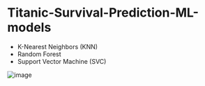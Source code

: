 # Titanic-Survival-Prediction-ML-models

- K-Nearest Neighbors (KNN)
- Random Forest
- Support Vector Machine (SVC)
  
![image](https://github.com/user-attachments/assets/eb29c3b7-e8f7-425c-af10-5303496ef154)
